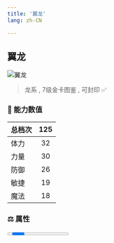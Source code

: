 ```yaml
---
title: '翼龙'
lang: zh-CN

---
```


<RouterBack />

## 翼龙

![翼龙](https://user-images.githubusercontent.com/78347270/115959106-5c9c3680-a545-11eb-82ff-ec66448e9a3f.gif) 

> 龙系 , 7级金卡图鉴<Card :type="2" /> , 可封印 ✅


### 💪 能力数值

| 总档次       | 125            |
| :----------- |:-------------:|
| 体力      | 32   <Stars :number="3" />  |
| 力量      | 30   <Stars :number="3" />  |
| 防御      | 26   <Stars :number="2.5" />  | 
| 敏捷      | 19  <Stars :number="2" />  | 
| 魔法      | 18  <Stars :number="2" />   | 


### ⚖️ 属性


<Progress earth :number="0" />

<Progress water :number="5" />

<Progress fire :number="5" />

<Progress wind :number="0" />

### ✨ 技能栏 <Strong>8个</Strong>

- 攻击
- 防御

### 👶 1级出现点

- 无










